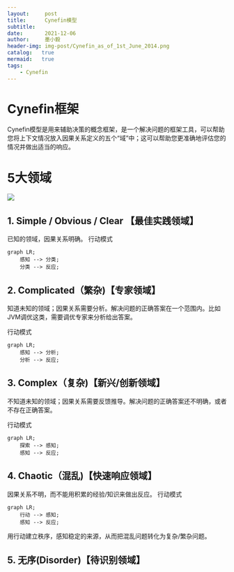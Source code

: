 ```yaml
---
layout:     post
title:      Cynefin模型
subtitle:   
date:       2021-12-06
author:     墨小毅
header-img: img-post/Cynefin_as_of_1st_June_2014.png
catalog:   true
mermaid:   true
tags:
    - Cynefin
---
```

# Cynefin框架
Cynefin模型是用来辅助决策的概念框架，是一个解决问题的框架工具，可以帮助您将上下文情况放入因果关系定义的五个“域”中；这可以帮助您更准确地评估您的情况并做出适当的响应。

# 5大领域
![](//moyi.info/img-post/Cynefin_as_of_1st_June_2014.png)

## 1. Simple / Obvious / Clear 【最佳实践领域】
已知的领域，因果关系明确。
行动模式
```mermaid
graph LR;
    感知 --> 分类;
    分类 --> 反应;
```

## 2. Complicated（繁杂)【专家领域】
知道未知的领域；因果关系需要分析。解决问题的正确答案在一个范围内。比如JVM调优这类，需要调优专家来分析给出答案。

行动模式
```mermaid
graph LR;
    感知 --> 分析;
    分析 --> 反应;
```

## 3. Complex（复杂)【新兴/创新领域】
不知道未知的领域；因果关系需要反馈推导。解决问题的正确答案还不明确，或者不存在正确答案。

行动模式
```mermaid
graph LR;
    探索 --> 感知;
    感知 --> 反应;
```
## 4. Chaotic（混乱)【快速响应领域】
因果关系不明，而不能用积累的经验/知识来做出反应。
行动模式
```mermaid
graph LR;
    行动 --> 感知;
    感知 --> 反应;
```
用行动建立秩序，感知稳定的来源，从而把混乱问题转化为复杂/繁杂问题。
## 5. 无序(Disorder)【待识别领域】

